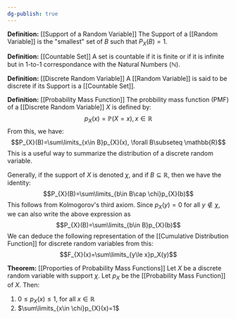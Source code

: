 ```yaml
---
dg-publish: true
---
```


**Definition:** [[Support of a Random Variable]]
The Support of a [[Random Variable]] is the "smallest" set of $B$ such that $P_{X}(B)=1$.

**Definition:** [[Countable Set]]
A set is countable if it is finite or if it is infinite but in 1-to-1 correspondance with the Natural Numbers ($\mathbb{N}$).

**Definition:** [[Discrete Random Variable]]
A [[Random Variable]] is said to be discrete if its Support is a [[Countable Set]].

**Definition:** [[Probability Mass Function]]
The probbility mass function (PMF) of a [[Discrete Random Variable]] $X$ is defined by:
$$p_{X}(x)=\mathbb{P}(X=x), x\in \mathbb{R}$$
From this, we have:
$$P_{X}(B)=\sum\limits_{x\in B}p_{X}(x), \forall B\subseteq \mathbb{R}$$
This is a useful way to summarize the distribution of a discrete random variable.


Generally, if the support of $X$ is denoted $\chi$, and if $B\subseteq \mathbb{R}$, then we have the identity:
$$P_{X}(B)=\sum\limits_{b\in B\cap \chi}p_{X}(b)$$
This follows from Kolmogorov's third axiom. Since $p_{X}(y)=0$ for all $y\notin \chi ,$ we can also write the above expression as
$$P_{X}(B)=\sum\limits_{b\in B}p_{X}(b)$$
We can deduce the following representation of the [[Cumulative Distribution Function]] for discrete random variables from this:
$$F_{X}(x)=\sum\limits_{y\le x}p_X(y)$$


**Theorem:** [[Proporties of Probability Mass Functions]]
Let $X$ be a discrete random variable with support $\chi$. Let $p_X$ be the [[Probability Mass Function]] of $X$. Then:
1. $0\le p_{X}(x)\le 1,$ for all $x\in \mathbb{R}$
2. $\sum\limits_{x\in \chi}p_{X}(x)=1$

